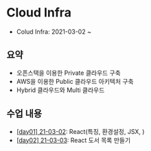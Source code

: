 # Cloud Infra

- Colud Infra: 2021-03-02 ~ 

## 요약

- 오픈스택을 이용한 Private 클라우드 구축
- AWS을 이용한 Public 클라우드 아키텍처 구축
- Hybrid 클라우드와 Multi 클라우드

## 수업 내용

- [[day01] 21-03-02](./summary/210302.md): React(특징, 환경설정, JSX, )
- [[day02] 21-03-03](./summary/210303.md): React 도서 목록 만들기
